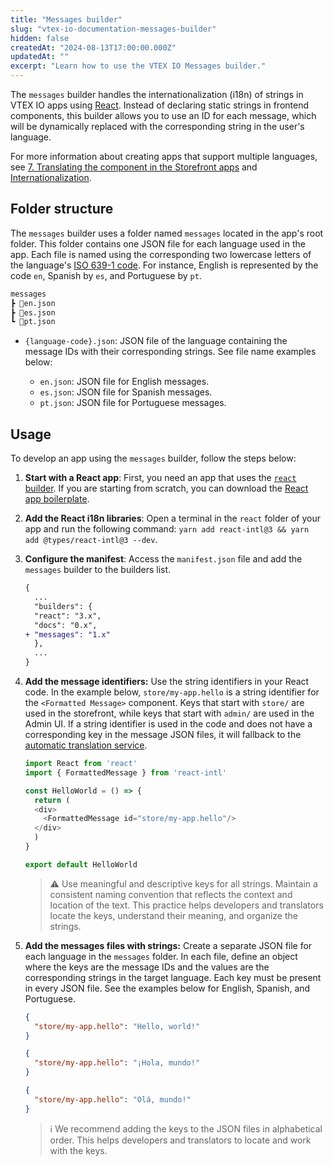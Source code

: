 ```yaml
---
title: "Messages builder"
slug: "vtex-io-documentation-messages-builder"
hidden: false
createdAt: "2024-08-13T17:00:00.000Z"
updatedAt: ""
excerpt: "Learn how to use the VTEX IO Messages builder."
---
```


The `messages` builder handles the internationalization (i18n) of strings in VTEX IO apps using [React](https://react.dev/). Instead of declaring static strings in frontend components, this builder allows you to use an ID for each message, which will be dynamically replaced with the corresponding string in the user's language.

For more information about creating apps that support multiple languages, see [7. Translating the component in the Storefront apps](https://developers.vtex.com/docs/guides/vtex-io-documentation-8-translating-the-component) and [Internationalization](https://developers.vtex.com/docs/guides/vtex-io-multi-language-stores).

## Folder structure

The `messages` builder uses a folder named `messages` located in the app's root folder. This folder contains one JSON file for each language used in the app. Each file is named using the corresponding two lowercase letters of the language's [ISO 639-1 code](https://www.loc.gov/standards/iso639-2/php/code_list.php). For instance, English is represented by the code `en`, Spanish by `es`, and Portuguese by `pt`.

  ```txt
  messages
  ┣ 📄en.json
  ┣ 📄es.json
  ┗ 📄pt.json
  ```

- `{language-code}.json`: JSON file of the language containing the message IDs with their corresponding strings. See file name examples below:

  - `en.json`: JSON file for English messages.
  - `es.json`: JSON file for Spanish messages.
  - `pt.json`: JSON file for Portuguese messages.

## Usage

To develop an app using the `messages` builder, follow the steps below:

1. **Start with a React app**: First, you need an app that uses the [`react` builder](https://developers.vtex.com/docs/guides/vtex-io-documentation-react-builder). If you are starting from scratch, you can download the [React app boilerplate](https://github.com/vtex-apps/react-app-template/tree/master/react).
2. **Add the React i18n libraries**: Open a terminal in the `react` folder of your app and run the following command: `yarn add react-intl@3 && yarn add @types/react-intl@3 --dev`.
3. **Configure the manifest**: Access the `manifest.json` file and add the `messages` builder to the builders list.

    ```diff manifest.json
    {
      ...
      "builders": {
      "react": "3.x",
      "docs": "0.x",
    + "messages": "1.x"
      },
      ...
    }
    ```

4. **Add the message identifiers:** Use the string identifiers in your React code. In the example below, `store/my-app.hello` is a string identifier for the `<Formatted Message>` component. Keys that start with `store/` are used in the storefront, while keys that start with `admin/` are used in the Admin UI. If a string identifier is used in the code and does not have a corresponding key in the message JSON files, it will fallback to the [automatic translation service](https://developers.vtex.com/docs/guides/vtex-io-multi-language-stores#automatic-translations).

    ```typescript
    import React from 'react'
    import { FormattedMessage } from 'react-intl'

    const HelloWorld = () => {
      return (
      <div>
        <FormattedMessage id="store/my-app.hello"/>
      </div>
      )
    }

    export default HelloWorld
    ```

    > ⚠️ Use meaningful and descriptive keys for all strings. Maintain a consistent naming convention that reflects the context and location of the text. This practice helps developers and translators locate the keys, understand their meaning, and organize the strings.

5. **Add the messages files with strings:** Create a separate JSON file for each language in the `messages` folder. In each file, define an object where the keys are the message IDs and the values are the corresponding strings in the target language. Each key must be present in every JSON file. See the examples below for English, Spanish, and Portuguese.

    ```json en.json
    {
      "store/my-app.hello": "Hello, world!"
    }
    ```

    ```json es.json
    {
      "store/my-app.hello": "¡Hola, mundo!"
    }
    ```

    ```json pt.json
    {
      "store/my-app.hello": "Olá, mundo!"
    }
    ```

    > ℹ️ We recommend adding the keys to the JSON files in alphabetical order. This helps developers and translators to locate and work with the keys.